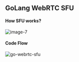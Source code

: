 ## GoLang WebRTC SFU

#### How SFU works?

![image-7](https://github.com/sonigeez/go-sfu-webrtc/assets/114856815/a608970c-074c-45af-85cd-52e2834f2438)




#### Code Flow
![go-webrtc-sfu](https://github.com/sonigeez/go-sfu-webrtc/assets/114856815/dcd7235c-dd44-4907-8723-a9f1b568f8e5)
